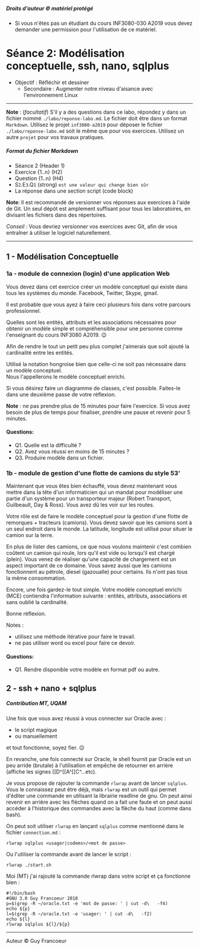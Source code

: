 ##### Droits d'auteur :copyright: matériel protégé 
 - Si vous n'êtes pas un étudiant du cours INF3080-030 A2019 vous devez demander une permission pour l'utilisation de ce matériel.

# Séance 2: Modélisation conceptuelle, ssh, nano, sqlplus

- Objectif : Réfléchir et dessiner 
   + Secondaire : Augmenter notre niveau d'aisance avec l'environnement Linux

----
**Note** : (_facultatif_) S'il y a des questions dans ce labo, répondez y dans un fichier 
nommé `./labo/reponse-labo.md`. Le fichier doit être dans un format `Markdown`. Utilisez 
le projet `inf3080-a2019` pour déposer le fichier `./labo/reponse-labo.md` soit le même
que pour vos exercices.  Utilisez un autre `projet` pour vos travaux pratiques.

##### Format du fichier Markdown
 + Séance 2 (Header 1)
 + Exercice {1..n} (H2)
 + Question {1..n} (H4)
 + S`2`.E`3`.Q`1` (strong) `est une valeur qui change bien sûr`
 + La réponse dans une section script (code block)

**Note**: Il est recommandé de versionner vos réponses aux exercices à l'aide
de Git. Un seul dépôt est amplement suffisant pour tous les laboratoires, en
divisant les fichiers dans des répertoires.

*Conseil* : Vous devriez versionner vos exercices avec Git, afin de
vous entraîner à utiliser le logiciel naturellement.

----


## 1 - Modélisation Conceptuelle

### 1a - module de connexion (login) d'une application Web

Vous devez dans cet exercice créer un modèle conceptuel qui existe dans tous les systèmes du monde.  Facebook, Twitter, Skype, gmail.

Il est probable que vous ayez à faire ceci plusieurs fois dans votre parcours professionnel.

Quelles sont les entités, attributs et les associations nécessaires pour obtenir un modèle simple et compréhensible pour une personne
comme l'enseignant du cours INF3080 A2019.  :wink:

Afin de rendre le tout un petit peu plus complet j'aimerais que soit ajouté la cardinalité entre les entités.

Utilisé la notation hongroise bien que celle-ci ne soit pas nécessaire dans un modèle conceptuel.  
Nous l'appellerons le modèle conceptuel enrichi.

Si vous désirez faire un diagramme de classes, c'est possible. Faites-le dans une deuxième passe de votre réflexion.

__Note__ : ne pas prendre plus de 15 minutes pour faire l'exercice. Si vous avez besoin de plus de temps pour finaliser, prendre une pause et revenir pour 5 minutes.

#### Questions:
+ Q1. Quelle est la difficulté ?
+ Q2. Avez vous réussi en moins de 15 minutes ?
+ Q3. Produire modèle dans un fichier.

### 1b - module de gestion d'une flotte de camions du style 53'

Maintenant que vous êtes bien échauffé, vous devez maintenant vous mettre dans la tête d'un
informaticien qui un mandat pour modéliser une partie d'un système pour un transporteur 
majeur (Robert Transport, Guilbeault, Day & Ross).  Vous avez dû les voir sur les routes.

Votre rôle est de faire le modèle conceptuel pour la gestion d'une flotte de remorques + tracteurs (camions).
Vous devez savoir que les camions sont à un seul endroit dans le monde.  La latitude, longitude est utilisé
pour situer le camion sur la terre.

En plus de lister des camions, ce que nous voulons maintenir c'est combien coûtent un camion qui roule, 
lors qu'il est vide ou lorsqu'il est chargé (plein).  Vous venez de réaliser qu'une capacité de chargement est un
aspect important de ce domaine.  Vous savez aussi que les camions fonctionnent au pétrole, diesel (gazoualle) 
pour certains. Ils n'ont pas tous la même consommation.

Encore, une fois gardez-le tout simple. Votre modèle conceptuel enrichi (MCE) contiendra l'information suivante :
entités, attributs, associations et sans oublié la cardinalité.

Bonne réflexion.

Notes :
 + utilisez une méthode itérative pour faire le travail.
 + ne pas utiliser word ou excel pour faire ce devoir.

#### Questions:
 + Q1. Rendre disponible votre modèle en format pdf ou autre. 

## 2 - ssh + nano + sqlplus
##### Contribution MT, UQAM

Une fois que vous avez réussi à vous connecter sur Oracle avec :
  - le script magique 
  - ou manuellement
  
et tout fonctionne, soyez fier. :relieved:

En revanche, une fois connecté sur Oracle, le shell fournit par Oracle est un peu arride (brutale) à l'utilisation 
et empêche de retourner en arrière (affiche les signes [[D^[[A^[[C^...etc). 

Je vous propose de rajouter la commande `rlwrap` avant de lancer `sqlplus`. 
Vous le connaissez peut être déjà, mais `rlwrap` est un outil qui permet d'éditer une commande en utilisant la librairie readline de gnu. On peut ainsi revenir en arrière avec les flèches quand on a fait une faute et on peut aussi accéder à l'historique des commandes avec la flèche du haut (comme dans bash).

On peut soit utiliser `rlwrap` en lançant `sqlplus` comme mentionné dans le fichier `connection.md` :

```
rlwrap sqlplus <usager|codems>/<mot de passe>
```

Ou l'utiliser la commande avant de lancer le script :

```
rlwrap ./start.sh
```

Moi (MT) j'ai rajouté la commande rlwrap dans votre script et ça fonctionne bien :

```shell
#!/bin/bash
#GNU 3.0 Guy Francoeur 2018
p=$(grep -R ~/oracle.txt -e 'mot de passe: ' | cut -d\   -f4)
echo ${p}
l=$(grep -R ~/oracle.txt -e 'usager: ' | cut -d\   -f2)
echo ${l}
rlwrap sqlplus ${l}/${p}
```

----
Auteur :copyright: Guy Francoeur
